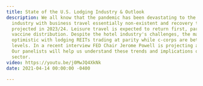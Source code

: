 ```yaml
---
title: State of the U.S. Lodging Industry & Outlook
description: We all know that the pandemic has been devastating to the hospitality
  industry with business travel essentially non-existent and recovery to 2019 levels
  projected in 2023/24. Leisure travel is expected to return first, particularly with
  vaccine distribution. Despite the hotel industry's challenges, the market is very
  optimistic with lodging REITs trading at parity while c-corps are better than pre-covid
  levels. In a recent interview FED Chair Jerome Powell is projecting a strong rebound.
  Our panelists will help us understand these trends and implications on US lodging
  sector.
video: https://youtu.be/j0MwJQ4XkNk
date: 2021-04-14 00:00:00 -0400

---
```


